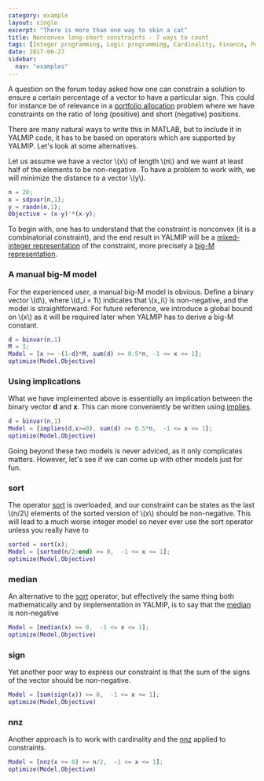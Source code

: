 ```yaml
---
category: example
layout: single
excerpt: "There is more than one way to skin a cat"
title: Nonconvex long-short constraints - 7 ways to count
tags: [Integer programming, Logic programming, Cardinality, Finance, Portfolio optimization]
date: 2017-06-27
sidebar:
  nav: "examples"
---
```


A question on the forum today asked how one can constrain a solution to ensure a certain percentage of a vector to have a particular sign. This could for instance be of relevance in a [portfolio allocation](/example/portfolio) problem where we have constraints on the ratio of long (positive) and short (negative) positions.

There are many natural ways to write this in MATLAB, but to include it in YALMIP code, it has to be based on operators which are supported by YALMIP. Let's look at some alternatives.

Let us assume we have a vector \\(x\\) of length \\(n\\) and we want at least half of the elements to be non-negative. To have a problem to work with, we will minimize the distance to a vector \\(y\\).

````matlab
n = 20;
x = sdpvar(n,1);
y = randn(n,1);
Objective = (x-y)'*(x-y);
````

To begin with, one has to understand that the constraint is nonconvex (it is a combinatorial constraint), and the end result in YALMIP will be a [mixed-integer representation](/tutorial/nonlinearoperatorsmixedinteger) of the constraint, more precisely a [big-M representation](/tutorial/bigmandconvexhulls/). 

### A manual big-M model

For the experienced user, a manual big-M model is obvious. Define a binary vector \\(d\\), where \\(d_i = 1\\) indicates that \\(x_i\\) is non-negative, and the model is straightforward. For future reference, we introduce a global bound on \\(x\\) as it will be required later when YALMIP has to derive a  big-M constant.

````matlab
d = binvar(n,1)
M = 1;
Model = [x >= -(1-d)*M, sum(d) >= 0.5*n, -1 <= x <= 1];
optimize(Model,Objective)
````

### Using implications
What we have implemented above is essentially an implication between the binary vector **d** and **x**. This can more conveniently be written using [implies](/command/implies).

````matlab
d = binvar(n,1)
Model = [implies(d,x>=0), sum(d) >= 0.5*n,  -1 <= x <= 1];
optimize(Model,Objective)
````

Going beyond these two models is never adviced, as it only complicates matters. However, let's see if we can come up with other models just for fun.

### sort

The operator [sort](/command/sort) is overloaded, and our constraint can be states as the last \\(n/2\\) elements of the sorted version of \\(x\\) should be non-negative. This will lead to a much worse integer model so never ever use the sort operator unless you really have to

````matlab
sorted = sort(x);
Model = [sorted(n/2:end) >= 0,  -1 <= x <= 1];
optimize(Model,Objective)
````

### median

An alternative to the [sort](/command/sort) operator, but effectively the same thing both mathematically and by implementation in YALMIP, is to say that the [median](/command/median) is non-negative

````matlab
Model = [median(x) >= 0,  -1 <= x <= 1];
optimize(Model,Objective)
````

### sign

Yet another poor way to express our constraint is that the sum of the signs of the vector should be non-negative.

````matlab
Model = [sum(sign(x)) >= 0,  -1 <= x <= 1];
optimize(Model,Objective)
````

### nnz
Another approach is to work with cardinality and the [nnz](/command/nnz) applied to constraints.

````matlab
Model = [nnz(x >= 0) >= n/2,  -1 <= x <= 1];
optimize(Model,Objective)
````



